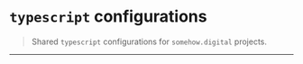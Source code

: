 # `typescript` configurations

> Shared `typescript` configurations for `somehow.digital` projects.

---

